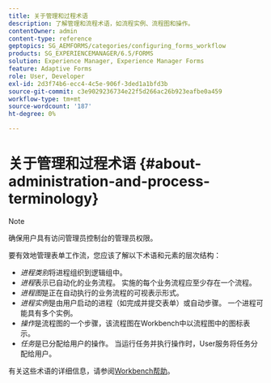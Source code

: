 ```yaml
---
title: 关于管理和过程术语
description: 了解管理和流程术语，如流程实例、流程图和操作。
contentOwner: admin
content-type: reference
geptopics: SG_AEMFORMS/categories/configuring_forms_workflow
products: SG_EXPERIENCEMANAGER/6.5/FORMS
solution: Experience Manager, Experience Manager Forms
feature: Adaptive Forms
role: User, Developer
exl-id: 2d3f74b6-ecc4-4c5e-906f-3ded1a1bfd3b
source-git-commit: c3e9029236734e22f5d266ac26b923eafbe0a459
workflow-type: tm+mt
source-wordcount: '187'
ht-degree: 0%

---
```


# 关于管理和过程术语 {#about-administration-and-process-terminology}

>[!NOTE]
> 
> 确保用户具有访问管理员控制台的管理员权限。

要有效地管理表单工作流，您应该了解以下术语和元素的层次结构：

* *进程类别*&#x200B;将进程组织到逻辑组中。
* *进程*&#x200B;表示已自动化的业务流程。 实施的每个业务流程应至少存在一个流程。
* *进程图*&#x200B;是正在自动执行的业务流程的可视表示形式。
* *进程实例*&#x200B;是由用户启动的进程（如完成并提交表单）或自动步骤。 一个进程可能具有多个实例。
* *操作*&#x200B;是流程图的一个步骤，该流程图在Workbench中以流程图中的图标表示。
* *任务*&#x200B;是已分配给用户的操作。 当运行任务并执行操作时，User服务将任务分配给用户。

有关这些术语的详细信息，请参阅[Workbench帮助](https://www.adobe.com/go/learn_aemforms_workbench_63)。
